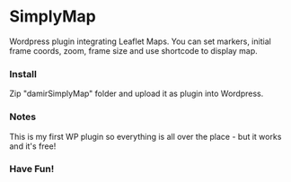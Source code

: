 # SimplyMap

Wordpress plugin integrating Leaflet Maps. You can set markers, initial frame coords, zoom, frame size and
use shortcode to display map. 

### Install 
Zip "damirSimplyMap" folder and upload it as plugin into Wordpress.

### Notes
This is my first WP plugin so everything is all over the place - but it works and it's free!


### Have Fun!

